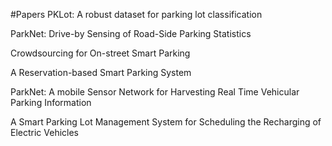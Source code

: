 #Papers
PKLot: A robust dataset for parking lot classification


ParkNet: Drive-by Sensing of Road-Side Parking Statistics


Crowdsourcing for On-street Smart Parking


A Reservation-based Smart Parking System


ParkNet: A mobile Sensor Network for Harvesting Real Time Vehicular Parking Information


A Smart Parking Lot Management System for Scheduling the Recharging of Electric Vehicles








